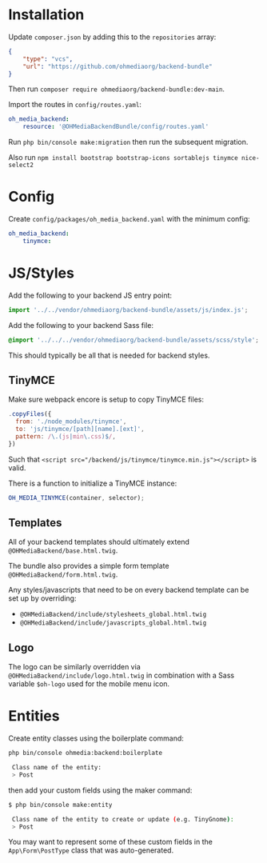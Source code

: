 # Installation

Update `composer.json` by adding this to the `repositories` array:

```json
{
    "type": "vcs",
    "url": "https://github.com/ohmediaorg/backend-bundle"
}
```

Then run `composer require ohmediaorg/backend-bundle:dev-main`.

Import the routes in `config/routes.yaml`:

```yaml
oh_media_backend:
    resource: '@OHMediaBackendBundle/config/routes.yaml'
```

Run `php bin/console make:migration` then run the subsequent migration.

Also run `npm install bootstrap bootstrap-icons sortablejs tinymce nice-select2`

# Config

Create `config/packages/oh_media_backend.yaml` with the minimum config:

```yaml
oh_media_backend:
    tinymce:
```

# JS/Styles

Add the following to your backend JS entry point:

```js
import '../../vendor/ohmediaorg/backend-bundle/assets/js/index.js';
```

Add the following to your backend Sass file:

```scss
@import '../../../vendor/ohmediaorg/backend-bundle/assets/scss/style';
```

This should typically be all that is needed for backend styles.

## TinyMCE

Make sure webpack encore is setup to copy TinyMCE files:

```js
.copyFiles({
  from: './node_modules/tinymce',
  to: 'js/tinymce/[path][name].[ext]',
  pattern: /\.(js|min\.css)$/,
})
```

Such that `<script src="/backend/js/tinymce/tinymce.min.js"></script>` is valid.

There is a function to initialize a TinyMCE instance:

```js
OH_MEDIA_TINYMCE(container, selector);
```

## Templates

All of your backend templates should ultimately extend `@OHMediaBackend/base.html.twig`.

The bundle also provides a simple form template `@OHMediaBackend/form.html.twig`.

Any styles/javascripts that need to be on every backend template can be set up
by overriding:
- `@OHMediaBackend/include/stylesheets_global.html.twig`
- `@OHMediaBackend/include/javascripts_global.html.twig`

## Logo

The logo can be similarly overridden via `@OHMediaBackend/include/logo.html.twig`
in combination with a Sass variable `$oh-logo` used for the mobile menu icon.

# Entities

Create entity classes using the boilerplate command:

```bash
php bin/console ohmedia:backend:boilerplate

 Class name of the entity:
 > Post
```

then add your custom fields using the maker command:

```bash
$ php bin/console make:entity

 Class name of the entity to create or update (e.g. TinyGnome):
 > Post
```

You may want to represent some of these custom fields in the
`App\Form\PostType` class that was auto-generated.
